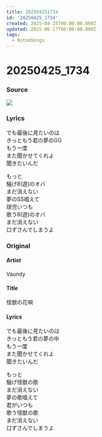 ```yaml
---
title: 202504251734
id: '20250425_1734'
created: 2025-04-25T00:00:00.000Z
updated: 2025-06-17T00:00:00.000Z
tags:
  - RotomSongs
---
```

# 20250425_1734

### Source

![](https://x.com/Starlystrongest/status/1915685894008570256)

### Lyrics

でも最後に見たいのは  
きっともう君の夢のGG  
もう一度  
また聞かせてくれよ  
聞きたいんだ  

もっと  
騒げ8(遊)のオバ  
まだ消えない  
夢のSS唱えて  
球児いつも  
歌う8(遊)のオバ  
まだ消えない  
口ずさんでしまうよ  

### Original

#### Artist

Vaundy

#### Title

怪獣の花唄

#### Lyrics
  
でも最後に見たいのは  
きっともう君の夢の中  
もう一度  
また聞かせてくれよ  
聞きたいんだ  
  
もっと  
騒げ怪獣の歌  
まだ消えない  
夢の歌唱えて  
君がいつも  
歌う怪獣の歌  
まだ消えない  
口ずさんでしまうよ  
  
